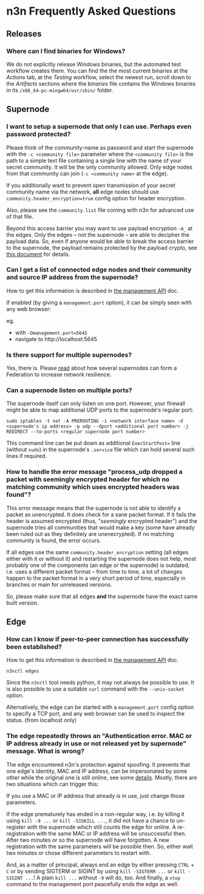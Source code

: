 # n3n Frequently Asked Questions


## Releases

### Where can I find binaries for Windows?

We do not explicitly release Windows binaries, but the automated test workflow creates them. You can find the the most current binaries at the _Actions_ tab, at the _Testing_ workflow, select the newest run, scroll down to the _Artifacts_ sections where the _binaries_ file contains the Windows binaries in its `/x86_64-pc-mingw64/usr/sbin/` folder.

## Supernode


### I want to setup a supernode that only I can use. Perhaps even password protected?

Please think of the community-name as password and start the supernode with the `-c <community file>` parameter where the `<community file>` is the path to a simple text file containing a single line with the name of your secret community. It will be the only community allowed. Only edge nodes from that community can join (`-c <community name>` at the edge).

If you additionally want to prevent open transmission of your secret community
name via the network, **all** edge nodes should use
`community.header_encryption=true` config option for header encryption.

Also, please see the `community.list` file coming with n3n for advanced use of that file.

Beyond this access barrier you may want to use payload encryption `-A_` at the edges. Only the edges – not the supernode – are able to decipher the payload data. So, even if anyone would be able to break the access barrier to the supernode, the payload remains protected by the payload crypto, see [this document](Crypto.md) for details.


### Can I get a list of connected edge nodes and their community and source IP address from the supernode?

How to get this information is described in [the management
API](ManagementAPI.md) doc.

If enabled (by giving a `management.port` option), it can be simply seen with
any web browser:

eg.
- with `-Omanagement.port=5645`
- navigate to http://localhost:5645

### Is there support for multiple supernodes?

Yes, there is. Please [read](Federation.md) about how several supernodes can form a Federation to increase network resilience.


### Can a supernode listen on multiple ports?

The supernode itself can only listen on one port. However, your firewall might be able to map additional UDP ports to the supernode's regular port:

`sudo iptables -t nat -A PREROUTING -i <network interface name> -d <supernode's ip address> -p udp --dport <additional port number> -j REDIRECT --to-ports <regular supernode port number>`

This command line can be put down as additional `ExecStartPost=` line (without `sudo`) in the supernode's `.service` file which can hold several such lines if required.


### How to handle the error message "process_udp dropped a packet with seemingly encrypted header for which no matching community which uses encrypted headers was found"?

This error message means that the supernode is not able to identify a packet as unencrypted. It does check for a sane packet format. If it fails the header is assumed encrypted (thus, "_seemingly_ encrypted header") and the supernode tries all communities that would make a key (some have already been ruled out as they definitely are unenecrypted). If no matching community is found, the error occurs.

If all edges use the same `community.header_encryption` setting (all edges
either with it or without it) and restarting the supernode does not help, most
probably one of the components (an edge or the supernode) is outdated, i.e.
uses a different packet format – from time to time, a lot of changes happen to
the packet format in a very short period of time, especially in branches or
main for unreleased versions.

So, please make sure that all edges **and** the supernode have the exact same
built version.


## Edge


### How can I know if peer-to-peer connection has successfully been established?

How to get this information is described in [the management
API](ManagementAPI.md) doc.

`n3nctl edges`

Since the `n3nctl` tool needs python, it may not always be possible to use.
It is also possible to use a suitable `curl` command with the `--unix-socket`
option.

Alternatively, the edge can be started with a `management.port` config option
to specify a TCP port, and any web browser can be used to inspect the status.
(from localhost only)


### The edge repeatedly throws an "Authentication error. MAC or IP address already in use or not released yet by supernode" message. What is wrong?

The edge encountered n3n's protection against spoofing. It prevents that one edge's identity, MAC and IP address, can be impersonated by some other while the original one is still online, see some [details](Authentication.md). Mostly, there are two situations which can trigger this:

If you use a MAC or IP address that already is in use, just change those parameters.

If the edge prematurely has ended in a non-regular way, i.e. by killing it using `kill -9 ...` or `kill -SIGKILL ...`, it did not have a chance to un-register with the supernode which still counts the edge for online. A re-registration with the same MAC or IP address will be unsuccessful then. After two minutes or so the supernode will have forgotten. A new registration with the same parameters will be possible then. So, either wait two minutes or chose different parameters to restart with.

And, as a matter of principal, always end an edge by either pressing `CTRL` + `C` or by sending SIGTERM or SIGINT by using `kill -SIGTERM ...` or `kill -SIGINT ...`! A plain `kill ...` without `-9` will do, too. And finally, a `stop` command to the management port peacefully ends the edge as well.
